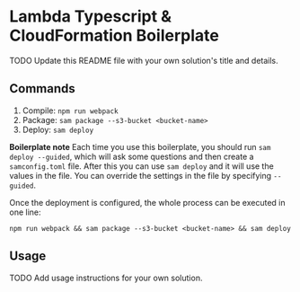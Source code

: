 # Lambda Typescript & CloudFormation Boilerplate

TODO Update this README file with your own solution's title and details.

## Commands

1. Compile: `npm run webpack`
2. Package: `sam package --s3-bucket <bucket-name>`
3. Deploy: `sam deploy`

**Boilerplate note** Each time you use this boilerplate, you should run `sam deploy --guided`, which will ask some questions and then create a `samconfig.toml` file.  After this you can use `sam deploy` and it will use the values in the file.  You can override the settings in the file by specifying `--guided`.

Once the deployment is configured, the whole process can be executed in one line:

```
npm run webpack && sam package --s3-bucket <bucket-name> && sam deploy
```

## Usage

TODO Add usage instructions for your own solution.
